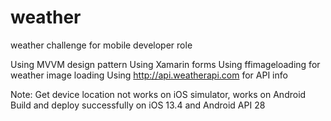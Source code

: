 # weather
weather challenge for mobile developer role

Using MVVM design pattern
Using Xamarin forms
Using ffimageloading for weather image loading
Using http://api.weatherapi.com for API info

Note:
Get device location not works on iOS simulator, works on Android
Build and deploy successfully on iOS 13.4 and Android API 28
